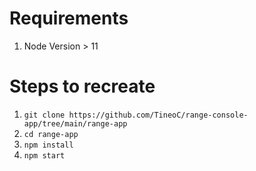 # Requirements

1. Node Version > 11

# Steps to recreate

1. ```git clone https://github.com/TineoC/range-console-app/tree/main/range-app```
2. ```cd range-app```
3. ```npm install```
4. ```npm start```
